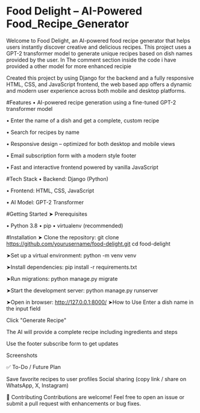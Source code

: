 # Food Delight – AI-Powered Food_Recipe_Generator
Welcome to Food Delight, an AI-powered food recipe generator that helps users instantly discover creative and delicious recipes. This project uses a GPT-2 transformer model to generate unique recipes based on dish names provided by the user. In The comment section inside the code i have provided a other model for more enhanced recipie

Created this project by using Django for the backend and a fully responsive HTML, CSS, and JavaScript frontend, the web based app offers a dynamic and modern user experience across both mobile and desktop platforms.

#Features
• AI-powered recipe generation using a fine-tuned GPT-2 transformer model

• Enter the name of a dish and get a complete, custom recipe

• Search for recipes by name

• Responsive design – optimized for both desktop and mobile views

• Email subscription form with a modern style footer

• Fast and interactive frontend powered by vanilla JavaScript

#Tech Stack
• Backend: Django (Python)

• Frontend: HTML, CSS, JavaScript

• AI Model: GPT-2 Transformer 

#Getting Started
➤ Prerequisites

• Python 3.8
• pip
• virtualenv (recommended)

#Installation
➤ Clone the repository:
git clone https://github.com/yourusername/food-delight.git
cd food-delight

➤Set up a virtual environment:
python -m venv venv

➤Install dependencies:
pip install -r requirements.txt

➤Run migrations:
python manage.py migrate

➤Start the development server:
python manage.py runserver

➤Open in browser:
http://127.0.0.1:8000/
➤How to Use
Enter a dish name in the input field

Click "Generate Recipe"

The AI will provide a complete recipe including ingredients and steps

Use the footer subscribe form to get updates


Screenshots

✅ To-Do / Future Plan

 Save favorite recipes to user profiles
 Social sharing (copy link / share on WhatsApp, X, Instagram)

🤝 Contributing
Contributions are welcome! Feel free to open an issue or submit a pull request with enhancements or bug fixes.

